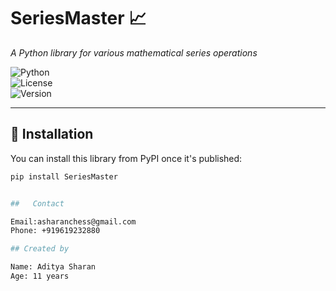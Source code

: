 # SeriesMaster 📈  
*A Python library for various mathematical series operations*  

![Python](https://img.shields.io/badge/Python-3.6%2B-blue)  
![License](https://img.shields.io/badge/License-MIT-blue)  
![Version](https://img.shields.io/badge/Version-0.01-blue)  

---

## 🚀 Installation  
You can install this library from PyPI once it's published:  

```sh
pip install SeriesMaster


##   Contact

Email:asharanchess@gmail.com
Phone: +919619232880

## Created by

Name: Aditya Sharan 
Age: 11 years


